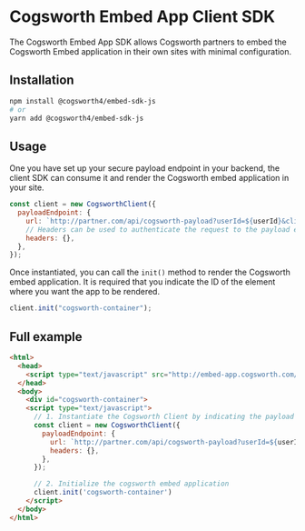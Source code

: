 # Cogsworth Embed App Client SDK

The Cogsworth Embed App SDK allows Cogsworth partners to embed the Cogsworth Embed application in their own sites with minimal configuration.

## Installation

```bash
npm install @cogsworth4/embed-sdk-js
# or
yarn add @cogsworth4/embed-sdk-js
```

## Usage

One you have set up your secure payload endpoint in your backend, the client SDK can consume it and render the Cogsworth embed application in your site.

```javascript
const client = new CogsworthClient({
  payloadEndpoint: {
    url: `http://partner.com/api/cogsworth-payload?userId=${userId}&clinicId=${clinicId}`,
    // Headers can be used to authenticate the request to the payload endpoint
    headers: {},
  },
});
```

Once instantiated, you can call the `init()` method to render the Cogsworth embed application. It is required that you indicate the ID of the element where you want the app to be rendered.

```javascript
client.init("cogsworth-container");
```

## Full example

```html
<html>
  <head>
    <script type="text/javascript" src="http://embed-app.cogsworth.com/client.js"></script>
  </head>
  <body>
    <div id="cogsworth-container">
    <script type="text/javascript">
      // 1. Instantiate the Cogsworth Client by indicating the payload endpoint url and optional headers.
      const client = new CogsworthClient({
        payloadEndpoint: {
          url: `http://partner.com/api/cogsworth-payload?userId=${userId}&clinicId=${clinicId}`,
          headers: {},
        },
      });

      // 2. Initialize the cogsworth embed application
      client.init('cogsworth-container')
    </script>
  </body>
</html>
```
